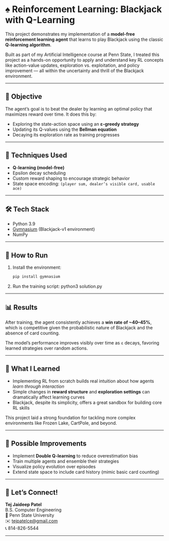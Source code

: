 # ♠️ Reinforcement Learning: Blackjack with Q-Learning

This project demonstrates my implementation of a **model-free reinforcement learning agent** that learns to play Blackjack using the classic **Q-learning algorithm**.

Built as part of my Artificial Intelligence course at Penn State, I treated this project as a hands-on opportunity to apply and understand key RL concepts like action-value updates, exploration vs. exploitation, and policy improvement — all within the uncertainty and thrill of the Blackjack environment.

---

## 🎯 Objective

The agent’s goal is to beat the dealer by learning an optimal policy that maximizes reward over time. It does this by:

-   Exploring the state-action space using an **ε-greedy strategy**
-   Updating its Q-values using the **Bellman equation**
-   Decaying its exploration rate as training progresses

---

## 🧠 Techniques Used

-   **Q-learning (model-free)**
-   Epsilon decay scheduling
-   Custom reward shaping to encourage strategic behavior
-   State space encoding: `(player sum, dealer’s visible card, usable ace)`

---

## 🛠 Tech Stack

-   Python 3.9
-   [Gymnasium](https://gymnasium.farama.org/) (Blackjack-v1 environment)
-   NumPy

---

## 🚀 How to Run

1. Install the environment:

    ```bash
    pip install gymnasium

    ```

2. Run the training script:
   python3 solution.py

---

## 📊 Results

After training, the agent consistently achieves a **win rate of ~40–45%**, which is competitive given the probabilistic nature of Blackjack and the absence of card counting.

The model’s performance improves visibly over time as `ε` decays, favoring learned strategies over random actions.

---

## 💭 What I Learned

-   Implementing RL from scratch builds real intuition about how agents _learn through interaction_
-   Simple changes in **reward structure** and **exploration settings** can dramatically affect learning curves
-   Blackjack, despite its simplicity, offers a great sandbox for building core RL skills

This project laid a strong foundation for tackling more complex environments like Frozen Lake, CartPole, and beyond.

---

## 🧩 Possible Improvements

-   Implement **Double Q-learning** to reduce overestimation bias
-   Train multiple agents and ensemble their strategies
-   Visualize policy evolution over episodes
-   Extend state space to include card history (mimic basic card counting)

---

## 🧠 Let’s Connect!

**Tej Jaideep Patel**  
B.S. Computer Engineering  
📍 Penn State University  
✉️ tejpatelce@gmail.com  
📞 814-826-5544

---
